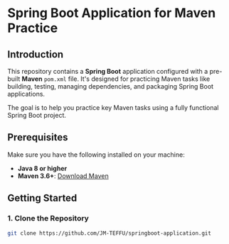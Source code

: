 # Spring Boot Application for Maven Practice

## Introduction

This repository contains a **Spring Boot** application configured with a pre-built **Maven** `pom.xml` file. It's designed for practicing Maven tasks like building, testing, managing dependencies, and packaging Spring Boot applications.

The goal is to help you practice key Maven tasks using a fully functional Spring Boot project.

## Prerequisites

Make sure you have the following installed on your machine:
- **Java 8 or higher**
- **Maven 3.6+**: [Download Maven](https://maven.apache.org/download.cgi)

## Getting Started

### 1. Clone the Repository

```bash
git clone https://github.com/JM-TEFFU/springboot-application.git

```
